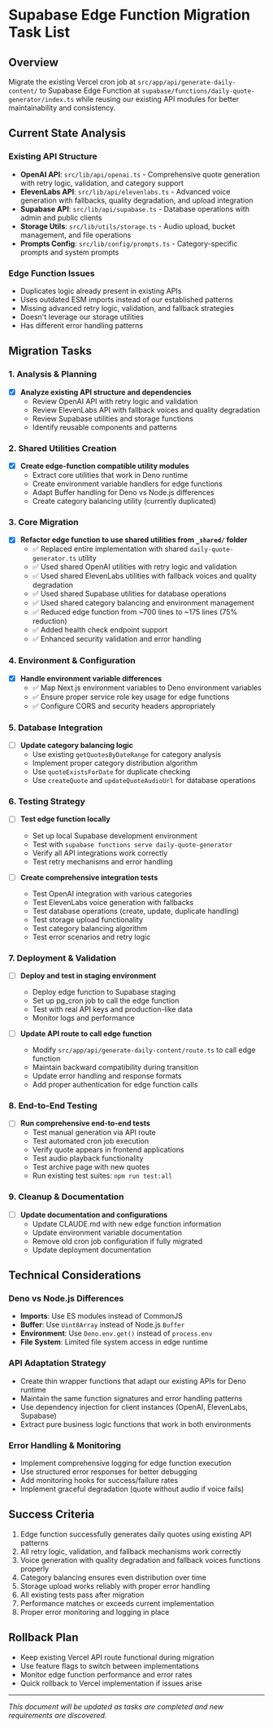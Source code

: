# Supabase Edge Function Migration Task List

## Overview

Migrate the existing Vercel cron job at `src/app/api/generate-daily-content/` to Supabase Edge Function at `supabase/functions/daily-quote-generator/index.ts` while reusing our existing API modules for better maintainability and consistency.

## Current State Analysis

### Existing API Structure
- **OpenAI API**: `src/lib/api/openai.ts` - Comprehensive quote generation with retry logic, validation, and category support
- **ElevenLabs API**: `src/lib/api/elevenlabs.ts` - Advanced voice generation with fallbacks, quality degradation, and upload integration
- **Supabase API**: `src/lib/api/supabase.ts` - Database operations with admin and public clients
- **Storage Utils**: `src/lib/utils/storage.ts` - Audio upload, bucket management, and file operations
- **Prompts Config**: `src/lib/config/prompts.ts` - Category-specific prompts and system prompts

### Edge Function Issues
- Duplicates logic already present in existing APIs
- Uses outdated ESM imports instead of our established patterns
- Missing advanced retry logic, validation, and fallback strategies
- Doesn't leverage our storage utilities
- Has different error handling patterns

## Migration Tasks

### 1. Analysis & Planning
- [x] **Analyze existing API structure and dependencies**
  - Review OpenAI API with retry logic and validation
  - Review ElevenLabs API with fallback voices and quality degradation
  - Review Supabase utilities and storage functions
  - Identify reusable components and patterns

### 2. Shared Utilities Creation
- [x] **Create edge-function compatible utility modules**
  - Extract core utilities that work in Deno runtime
  - Create environment variable handlers for edge functions
  - Adapt Buffer handling for Deno vs Node.js differences
  - Create category balancing utility (currently duplicated)

### 3. Core Migration
- [x] **Refactor edge function to use shared utilities from `_shared/` folder**
  - ✅ Replaced entire implementation with shared `daily-quote-generator.ts` utility
  - ✅ Used shared OpenAI utilities with retry logic and validation
  - ✅ Used shared ElevenLabs utilities with fallback voices and quality degradation
  - ✅ Used shared Supabase utilities for database operations
  - ✅ Used shared category balancing and environment management
  - ✅ Reduced edge function from ~700 lines to ~175 lines (75% reduction)
  - ✅ Added health check endpoint support
  - ✅ Enhanced security validation and error handling

### 4. Environment & Configuration
- [x] **Handle environment variable differences**
  - ✅ Map Next.js environment variables to Deno environment variables
  - ✅ Ensure proper service role key usage for edge functions
  - ✅ Configure CORS and security headers appropriately

### 5. Database Integration
- [ ] **Update category balancing logic**
  - Use existing `getQuotesByDateRange` for category analysis
  - Implement proper category distribution algorithm
  - Use `quoteExistsForDate` for duplicate checking
  - Use `createQuote` and `updateQuoteAudioUrl` for database operations

### 6. Testing Strategy
- [ ] **Test edge function locally**
  - Set up local Supabase development environment
  - Test with `supabase functions serve daily-quote-generator`
  - Verify all API integrations work correctly
  - Test retry mechanisms and error handling

- [ ] **Create comprehensive integration tests**
  - Test OpenAI integration with various categories
  - Test ElevenLabs voice generation with fallbacks
  - Test database operations (create, update, duplicate handling)
  - Test storage upload functionality
  - Test category balancing algorithm
  - Test error scenarios and retry logic

### 7. Deployment & Validation
- [ ] **Deploy and test in staging environment**
  - Deploy edge function to Supabase staging
  - Set up pg_cron job to call the edge function
  - Test with real API keys and production-like data
  - Monitor logs and performance

- [ ] **Update API route to call edge function**
  - Modify `src/app/api/generate-daily-content/route.ts` to call edge function
  - Maintain backward compatibility during transition
  - Update error handling and response formats
  - Add proper authentication for edge function calls

### 8. End-to-End Testing
- [ ] **Run comprehensive end-to-end tests**
  - Test manual generation via API route
  - Test automated cron job execution
  - Verify quote appears in frontend applications
  - Test audio playback functionality
  - Test archive page with new quotes
  - Run existing test suites: `npm run test:all`

### 9. Cleanup & Documentation
- [ ] **Update documentation and configurations**
  - Update CLAUDE.md with new edge function information
  - Update environment variable documentation
  - Remove old cron job configuration if fully migrated
  - Update deployment documentation

## Technical Considerations

### Deno vs Node.js Differences
- **Imports**: Use ES modules instead of CommonJS
- **Buffer**: Use `Uint8Array` instead of Node.js `Buffer`
- **Environment**: Use `Deno.env.get()` instead of `process.env`
- **File System**: Limited file system access in edge runtime

### API Adaptation Strategy
- Create thin wrapper functions that adapt our existing APIs for Deno runtime
- Maintain the same function signatures and error handling patterns
- Use dependency injection for client instances (OpenAI, ElevenLabs, Supabase)
- Extract pure business logic functions that work in both environments

### Error Handling & Monitoring
- Implement comprehensive logging for edge function execution
- Use structured error responses for better debugging
- Add monitoring hooks for success/failure rates
- Implement graceful degradation (quote without audio if voice fails)

## Success Criteria
1. Edge function successfully generates daily quotes using existing API patterns
2. All retry logic, validation, and fallback mechanisms work correctly
3. Voice generation with quality degradation and fallback voices functions properly
4. Category balancing ensures even distribution over time
5. Storage upload works reliably with proper error handling
6. All existing tests pass after migration
7. Performance matches or exceeds current implementation
8. Proper error monitoring and logging in place

## Rollback Plan
- Keep existing Vercel API route functional during migration
- Use feature flags to switch between implementations
- Monitor edge function performance and error rates
- Quick rollback to Vercel implementation if issues arise

---

*This document will be updated as tasks are completed and new requirements are discovered.*